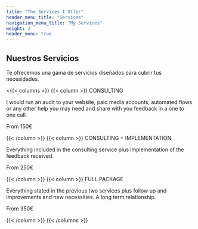 ```yaml
---
title: "The Services I Offer"
header_menu_title: "Services"
navigation_menu_title: "My Services"
weight: 2
header_menu: true
---
```


## Nuestros Servicios

Te ofrecemos una gama de servicios diseñados para cubrir tus necesidades.

<{{< columns >}}
  {{< column >}}
    CONSULTING
    <p>I would run an audit to your website, paid media accounts, automated flows or any other help you may need and share with you feedback in a one to one call.</p>
    <p class="price">From 150€</p>
  {{< /column >}}
  {{< column >}}
   CONSULTING + IMPLEMENTATION
    <p>Everything included in the consulting service plus implementation of the feedback received.</p>
    <p class="price">From 250€</p>
  {{< /column >}}
  {{< column >}}
    FULL PACKAGE
    <p>Everything stated in the previous two services plus follow up and improvements and new necessities. A long term relationship. </p>
    <p class="price">From 350€</p>
  {{< /column >}}
{{< /columns >}}

